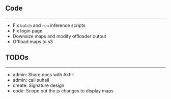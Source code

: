 ## Code 
---
* Fix `batch` and `run` inference scripts 
* Fix login page 
* Downsize maps and modify offloader output 
* Offload maps to s3

## TODOs
---
* admin: Share docs with Akhil 
* admin: call suhail
* create: Signature design 
* code: Scope out the js changes to display maps 
